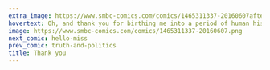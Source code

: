 ```yaml
---
extra_image: https://www.smbc-comics.com/comics/1465311337-20160607after.png
hovertext: Oh, and thank you for birthing me into a period of human history in which natural selection is really really forgiving.
image: https://www.smbc-comics.com/comics/1465311337-20160607.png
next_comic: hello-miss
prev_comic: truth-and-politics
title: Thank you
---
```


